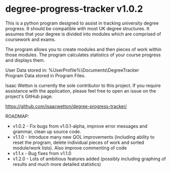 # degree-progress-tracker v1.0.2

This is a python program designed to assist in tracking university degree progress.
It should be compatible with most UK degree structures.
It assumes that your degree is divided into modules which are comprised of coursework and exams.

The program allows you to create modules and then pieces of work within those modules.
The program calculates statistics of your course progress and displays them.

User Data stored in: %UserProfile%\Documents\DegreeTracker\
Program Data stored in Program Files.

Isaac Wetton is currently the sole contributor to this project.
If you require assistance with the application, please feel free to open an issue on the project's GitHub page.

https://github.com/isaacwetton/degree-progress-tracker/

ROADMAP:

- v1.0.2 - Fix bugs from v1.0.1-alpha, improve error messages and grammar, clean up source code.
- v1.1.0 - Introduce many new QOL improvements (including ability to reset the program, delete individual pieces of work and sorted module/work lists). Also improve commenting of code
- v1.1.x - Bug fixes from v1.1.0
- v1.2.0 - Lots of ambitious features added (possibly including graphing of results and much more detailed statistics)


